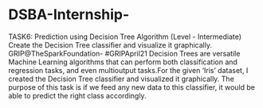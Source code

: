 # DSBA-Internship-
TASK6: Prediction using Decision Tree Algorithm (Level - Intermediate) Create the Decision Tree classifier and visualize it graphically. GRIP@TheSparkFoundation- #GRIPApril21 Decision Trees are versatile Machine Learning algorithms that can perform both classification and regression tasks, and even multioutput tasks.For the given ‘Iris’ dataset, I created the Decision Tree classifier and visualized it graphically. The purpose of this task is if we feed any new data to this classifier, it would be able to predict the right class accordingly.
